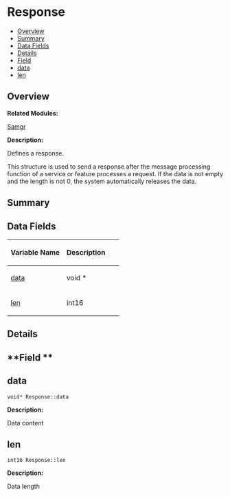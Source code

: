 # Response<a name="ZH-CN_TOPIC_0000001055078175"></a>

-   [Overview](#section1975332424165636)
-   [Summary](#section11301928165636)
-   [Data Fields](#pub-attribs)
-   [Details](#section1445460175165636)
-   [Field](#section2144347466165636)
-   [data](#a771bd5a2dd1f2d8be9928af7c0fe37a0)
-   [len](#a7a20e7a28a2be1427111d8f03828bb7e)

## **Overview**<a name="section1975332424165636"></a>

**Related Modules:**

[Samgr](Samgr.md)

**Description:**

Defines a response. 

This structure is used to send a response after the message processing function of a service or feature processes a request. If the data is not empty and the length is not 0, the system automatically releases the data. 

## **Summary**<a name="section11301928165636"></a>

## Data Fields<a name="pub-attribs"></a>

<a name="table2059074853165636"></a>
<table><thead align="left"><tr id="row455034582165636"><th class="cellrowborder" valign="top" width="50%" id="mcps1.1.3.1.1"><p id="p1556258782165636"><a name="p1556258782165636"></a><a name="p1556258782165636"></a>Variable Name</p>
</th>
<th class="cellrowborder" valign="top" width="50%" id="mcps1.1.3.1.2"><p id="p1789589780165636"><a name="p1789589780165636"></a><a name="p1789589780165636"></a>Description</p>
</th>
</tr>
</thead>
<tbody><tr id="row86859485165636"><td class="cellrowborder" valign="top" width="50%" headers="mcps1.1.3.1.1 "><p id="p1875125484165636"><a name="p1875125484165636"></a><a name="p1875125484165636"></a><a href="Response.md#a771bd5a2dd1f2d8be9928af7c0fe37a0">data</a></p>
</td>
<td class="cellrowborder" valign="top" width="50%" headers="mcps1.1.3.1.2 "><p id="p1864898829165636"><a name="p1864898829165636"></a><a name="p1864898829165636"></a>void * </p>
</td>
</tr>
<tr id="row601806670165636"><td class="cellrowborder" valign="top" width="50%" headers="mcps1.1.3.1.1 "><p id="p13403182165636"><a name="p13403182165636"></a><a name="p13403182165636"></a><a href="Response.md#a7a20e7a28a2be1427111d8f03828bb7e">len</a></p>
</td>
<td class="cellrowborder" valign="top" width="50%" headers="mcps1.1.3.1.2 "><p id="p223975088165636"><a name="p223975088165636"></a><a name="p223975088165636"></a>int16 </p>
</td>
</tr>
</tbody>
</table>

## **Details**<a name="section1445460175165636"></a>

## **Field **<a name="section2144347466165636"></a>

## data<a name="a771bd5a2dd1f2d8be9928af7c0fe37a0"></a>

```
void* Response::data
```

 **Description:**

Data content 

## len<a name="a7a20e7a28a2be1427111d8f03828bb7e"></a>

```
int16 Response::len
```

 **Description:**

Data length 

